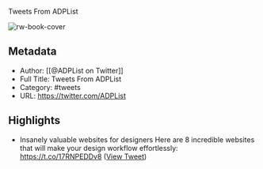Tweets From ADPList

![rw-book-cover](https://pbs.twimg.com/profile_images/1574310080446537728/X9S5fDep.jpg)

## Metadata
- Author: [[@ADPList on Twitter]]
- Full Title: Tweets From ADPList
- Category: #tweets
- URL: https://twitter.com/ADPList

## Highlights
- Insanely valuable websites for designers
  Here are 8 incredible websites that will make your design workflow effortlessly: https://t.co/17RNPEDDv8 ([View Tweet](https://twitter.com/ADPList/status/1659348232588398594))
